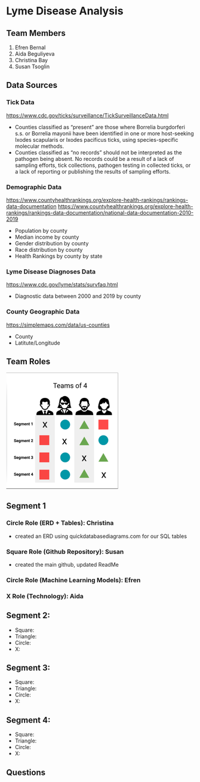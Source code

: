 # Lyme Disease Analysis

## Team Members
1. Efren Bernal
2. Aida Beguliyeva
3. Christina Bay
4. Susan Tsoglin

## Data Sources
### Tick Data
https://www.cdc.gov/ticks/surveillance/TickSurveillanceData.html
- Counties classified as “present” are those where Borrelia burgdorferi s.s. or Borrelia mayonii have been identified in one or more host-seeking Ixodes scapularis or Ixodes pacificus ticks, using species-specific molecular methods.
- Counties classified as “no records” should not be interpreted as the pathogen being absent. No records could be a result of a lack of sampling efforts, tick collections, pathogen testing in collected ticks, or a lack of reporting or publishing the results of sampling efforts.

### Demographic Data
https://www.countyhealthrankings.org/explore-health-rankings/rankings-data-documentation
https://www.countyhealthrankings.org/explore-health-rankings/rankings-data-documentation/national-data-documentation-2010-2019
- Population by county
- Median income by county
- Gender distribution by county
- Race distribution by county
- Health Rankings by county by state

### Lyme Disease Diagnoses Data
https://www.cdc.gov/lyme/stats/survfaq.html
- Diagnostic data between 2000 and 2019 by county

### County Geographic Data
https://simplemaps.com/data/us-counties
- County
- Latitute/Longitude

## Team Roles
<img src = "Images/TeamsOf4.png" width="300">

## Segment 1
### Circle Role (ERD + Tables): Christina
- created an ERD using quickdatabasediagrams.com for our SQL tables

### Square Role (Github Repository): Susan
- created the main github, updated ReadMe

### Circle Role (Machine Learning Models): Efren

### X Role (Technology): Aida

## Segment 2:
- Square:
- Triangle:
- Circle:
- X:

## Segment 3:
- Square:
- Triangle:
- Circle:
- X:

## Segment 4:
- Square:
- Triangle:
- Circle:
- X:

## Questions
